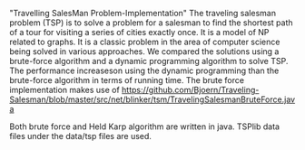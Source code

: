 "Travelling SalesMan Problem-Implementation"
The traveling salesman problem (TSP) is to solve a problem for a salesman to find the shortest path of a tour for  visiting  a series of cities exactly once.  It is a model of NP related to graphs. It is a classic problem in the area of computer science being solved in various approaches. We compared the solutions using a  brute-force algorithm and a dynamic programming algorithm to solve TSP. The performance increaseson using  the dynamic programming  than the brute-force algorithm in terms of running time. 
The brute force implementation makes use of  https://github.com/Bjoern/Traveling-Salesman/blob/master/src/net/blinker/tsm/TravelingSalesmanBruteForce.java

Both brute force and Held Karp algorithm are written in java.
TSPlib data files under the data/tsp files are used.

